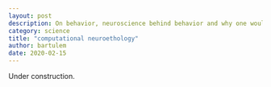 ```yaml
---
layout: post
description: On behavior, neuroscience behind behavior and why one would care
category: science
title: "computational neuroethology"
author: bartulem
date: 2020-02-15
---
```


Under construction.
